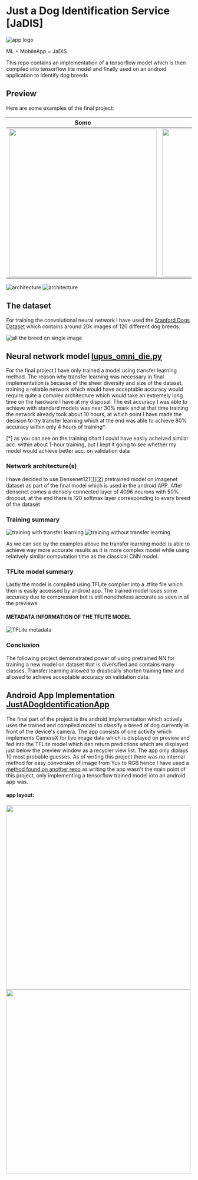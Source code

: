 # Just a Dog Identification Service [JaDIS]
![app logo](https://github.com/Potentiak/JustADogIdentificationService/blob/main/figures/logo_with_title.png)

ML + MobileApp = JaDIS



This repo contains an implementation of a tensorflow model which is then compiled into tensorflow lite model and finally used on an android application to identify dog breeds

## Preview
Here are some examples of the final project:

| Some                                                                                                                             | static                                                                                                                           | screenshots                                                                                                                      |
|----------------------------------------------------------------------------------------------------------------------------------|----------------------------------------------------------------------------------------------------------------------------------|----------------------------------------------------------------------------------------------------------------------------------|
| <img src="https://github.com/Potentiak/JustADogIdentificationService/blob/main/figures/app_example_static_1.jpg" height = 400 /> | <img src="https://github.com/Potentiak/JustADogIdentificationService/blob/main/figures/app_example_static_2.jpg" height = 400 /> | <img src="https://github.com/Potentiak/JustADogIdentificationService/blob/main/figures/app_example_static_3.jpg" height = 400 /> |

![architecture](https://github.com/Potentiak/JustADogIdentificationService/blob/main/figures/TODO.png)
![architecture](https://github.com/Potentiak/JustADogIdentificationService/blob/main/figures/TODO.png)

## The dataset
For training the convolutional neural network I have used the [Stanford Dogs Dataset](http://vision.stanford.edu/aditya86/ImageNetDogs/) which contains around 20k images of 120 different dog breeds.

![all the breed on single image](https://github.com/Potentiak/JustADogIdentificationService/blob/main/figures/all_the_breeds.png)

## Neural network model                 [lupus_omni_die.py]()

For the final project I have only trained a model using transfer learning method. The reason why transfer learning was necessary in final implementation is because of the sheer diversity and size of the dataset, training a reliable network which would have acceptable accuracy would require quite a complex architecture which would take an extremely long time on the hardware I have at my disposal. The est accuracy I was able to achieve with standard models was near 30% mark and at that time training the network already took about 10 hours, at which point I have made the decision to try transfer learning which at the end was able to achieve 80% accuracy within only 4 hours of training*.

[*] as you can see on the training chart I could have easily acheived similar acc. within about 1-hour training, but I kept it going to see whether my model would achieve better acc. on validation data

### Network architecture(s)

I have decided to use Densenet121[[1]](https://keras.io/api/applications/densenet/)[[2]](https://arxiv.org/abs/1608.06993) pretrained model on imagenet dataset as part of the final model which is used in the android APP. After densenet comes a densely connected layer of 4096 neurons with 50% dropout, at the end there is 120 softmax layer corresponding to every breed of the dataset

### Training summary
![training with transfer learning](https://github.com/Potentiak/JustADogIdentificationService/blob/main/figures/w_transfer_learning.png)
![training without transfer learning](https://github.com/Potentiak/JustADogIdentificationService/blob/main/figures/TODO.png)

As we can see by the examples above the transfer learning model is able to achieve way more accurate results as it is more complex model while using relatively similar computation time as the classical CNN model.

### TFLite model summary

Lastly the model is compiled using TFLite compiler into a .tflite file which then is easily accessed by android app. The trained model loses some accuracy due to compression but is still nonetheless accurate as seen in all the previews

#### METADATA INFORMATION OF THE TFLITE MODEL
![TFLite metadata](https://github.com/Potentiak/JustADogIdentificationService/blob/main/figures/metadata_information.JPG)

### Conclusion

The following project demonstrated power of using pretrained NN for training a new model on dataset that is diversified and contains many classes. Transfer learning allowed to drastically shorten training time and allowed to achieve acceptable accuracy on validation data. 

## Android App Implementation           [JustADogIdentificationApp](https://github.com/Potentiak/JustADogIdentificationService/tree/main/JustADogIdentificationApp)
The final part of the project is the android implementation which actively uses the trained and compiled model to classify a breed of dog currently in front of the device's camera.
The app consists of one activity which implements CameraX for live image data which is displayed on preview and fed into the TFLite model which den return predictions which are displayed just below the preview window as a recycler view list.
The app only diplays 10 most probable guesses. As of writing this project there was no internal method for easy conversion of image from Yuv to RGB hence I have used a [method found on another repo](https://github.com/hoitab/TFLClassify/blob/main/finish/src/main/java/org/tensorflow/lite/examples/classification/util/YuvToRgbConverter.kt)
as writing the app wasn't the main point of this project, only implementing a tensorflow trained model into an android app was.

#### app layout:
<p float="middle">
  <img src="https://github.com/Potentiak/JustADogIdentificationService/blob/main/figures/app_layout_live.jpg" height="500" />
  <img src="https://github.com/Potentiak/JustADogIdentificationService/blob/main/figures/app_layout_design.jpg" height="500"/> 
</p>

